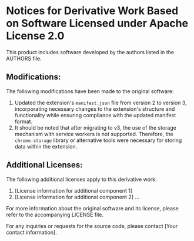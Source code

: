 Notices for Derivative Work Based on Software Licensed under Apache License 2.0
================================================================================

This product includes software developed by the authors listed in the AUTHORS file.

Modifications:
----------------
The following modifications have been made to the original software:

1. Updated the extension's `manifest.json` file from version 2 to version 3, incorporating necessary changes to the extension's structure and functionality while ensuring compliance with the updated manifest format.
2. It should be noted that after migrating to v3, the use of the storage mechanism with service workers is not supported. Therefore, the `chrome.storage` library or alternative tools were necessary for storing data within the extension.


Additional Licenses:
----------------------
The following additional licenses apply to this derivative work:

1. [License information for additional component 1]
2. [License information for additional component 2]
   ...

For more information about the original software and its license, please refer to the accompanying LICENSE file.

For any inquiries or requests for the source code, please contact [Your contact information].

